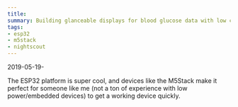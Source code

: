 ```yaml
---
title: 
summary: Building glanceable displays for blood glucose data with low cost hardware.
tags:
- esp32
- m5stack
- nightscout
---
```


2019-05-19-


The ESP32 platform is super cool, and devices like the M5Stack make it perfect for someone like me (not a ton of experience with low power/embedded devices) to get a working device quickly.